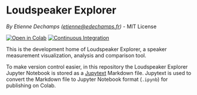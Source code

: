 # Loudspeaker Explorer

*By Etienne Dechamps (etienne@edechamps.fr)* - MIT License

[![Open in Colab](https://colab.research.google.com/assets/colab-badge.svg)](https://colab.research.google.com/github/dechamps/LoudspeakerExplorer-rendered/blob/master/Loudspeaker_Explorer.ipynb) [![Continuous Integration](https://github.com/dechamps/LoudspeakerExplorer/workflows/Continuous%20Integration/badge.svg)](https://github.com/dechamps/LoudspeakerExplorer/actions)

This is the development home of Loudspeaker Explorer, a speaker measurement visualization, analysis and comparison tool.

To make version control easier, in this repository the Loudspeaker Explorer Jupyter Notebook is stored as a [Jupytext](https://github.com/mwouts/jupytext) Markdown file. Jupytext is used to convert the Markdown file to Jupyter Notebook format (`.ipynb`) for publishing on Colab.